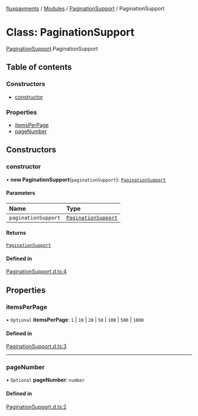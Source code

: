[fluxpayments](../README.md) / [Modules](../modules.md) / [PaginationSupport](../modules/PaginationSupport.md) / PaginationSupport

# Class: PaginationSupport

[PaginationSupport](../modules/PaginationSupport.md).PaginationSupport

## Table of contents

### Constructors

- [constructor](PaginationSupport.PaginationSupport.md#constructor)

### Properties

- [itemsPerPage](PaginationSupport.PaginationSupport.md#itemsperpage)
- [pageNumber](PaginationSupport.PaginationSupport.md#pagenumber)

## Constructors

### constructor

• **new PaginationSupport**(`paginationSupport`): [`PaginationSupport`](PaginationSupport.PaginationSupport.md)

#### Parameters

| Name | Type |
| :------ | :------ |
| `paginationSupport` | [`PaginationSupport`](PaginationSupport.PaginationSupport.md) |

#### Returns

[`PaginationSupport`](PaginationSupport.PaginationSupport.md)

#### Defined in

[PaginationSupport.d.ts:4](https://github.com/fluxpayments1/fluxpayments_api_ts/blob/8975bae1716d8db8c473a4a80c0e4403e62bdbcd/src/types/flux_types/PaginationSupport.d.ts#L4)

## Properties

### itemsPerPage

• `Optional` **itemsPerPage**: ``1`` \| ``10`` \| ``20`` \| ``50`` \| ``100`` \| ``500`` \| ``1000``

#### Defined in

[PaginationSupport.d.ts:3](https://github.com/fluxpayments1/fluxpayments_api_ts/blob/8975bae1716d8db8c473a4a80c0e4403e62bdbcd/src/types/flux_types/PaginationSupport.d.ts#L3)

___

### pageNumber

• `Optional` **pageNumber**: `number`

#### Defined in

[PaginationSupport.d.ts:2](https://github.com/fluxpayments1/fluxpayments_api_ts/blob/8975bae1716d8db8c473a4a80c0e4403e62bdbcd/src/types/flux_types/PaginationSupport.d.ts#L2)
